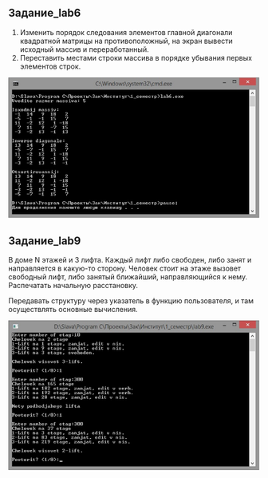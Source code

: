 Задание_lab6
-
1)	Изменить порядок следования элементов главной диагонали квадратной матрицы на противоположный, на экран вывести исходный массив и переработанный.
2)	Переставить местами строки массива в порядке убывания первых элементов строк.
<center> 
 <img src='./ScreenShot_lab6.jpg' alt='Screenshot'/>
</center>

Задание_lab9
-
В доме N этажей и 3 лифта. Каждый лифт либо свободен, либо занят и направляется в какую-то сторону. Человек стоит на этаже вызовет свободный лифт, либо занятый ближайший, направляющийся к нему.
Распечатать начальную расстановку.

Передавать структуру через указатель в функцию пользователя, и там осуществлять основные вычисления.

<center> 
 <img src='./ScreenShot_lab9.jpg' alt='Screenshot'/>
</center>